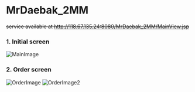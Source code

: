 # MrDaebak_2MM

~~service available at http://118.67.135.24:8080/MrDaebak_2MM/MainView.jsp~~

### 1. Initial screen
![MainImage](https://user-images.githubusercontent.com/63439738/111036356-29ed2180-8462-11eb-816c-6ac5bc697aad.png)


### 2. Order screen
![OrderImage](https://user-images.githubusercontent.com/63439738/111036436-7fc1c980-8462-11eb-8b8a-a18b9ab542a0.png)
![OrderImage2](https://user-images.githubusercontent.com/63439738/111036438-805a6000-8462-11eb-9091-1e21cf990855.png)
